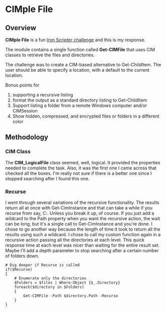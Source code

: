 # CIMple File

## Overview

__CIMple File__ is a fun [Iron Scripter challenge](https://ironscripter.us/a-cim-ple-powershell-challenge/) and this is my response.

The module contains a single function called __Get-CIMFile__ that uses CIM classes to retrieve the files and directories.

The challenge was to create a CIM-based alternative to Get-ChildItem.  The user should be able to specify a location, with a default to the current location.

Bonus points for 
1. supporting a recursive listing
2. format the output as a standard directory listing to Get-ChildItem
3. Support listing a folder from a remote Windows computer and/or CIMSession
4. Show hidden, compressed, and encrypted files or folders in a different color

## Methodology

### CIM Class

The __CIM_LogicalFile__ class seemed, well, logical.  It provided the properties needed to complete the task.  Also, it was the first one I came across that checked all the boxes.  I'm really not sure if there is a better one since I stopped searching after I found this one.

### Recurse

I went through several variations of the recursive functionality.  The results return all at once with Get-CimInstance and that can take a while if you recurse from say, C:\.  Unless you break it up, of course.  If you just add a wildcard to the Path property when you want the recursive action, the wait can be long, but it's a single call to Get-CimInstance and you're done.  I chose to go another way because the length of time it took to return all the results using such a wildcard.  I chose to call my custom function again in a recursive action passing all the directories at each level.  This quick response time at each level was nicer than waiting for the entire result set.  Maybe I'll add a depth parameter to stop searching after a certain number of folders down.

```pwsh
# Dig deeper if Recurse is called
if($Recurse)
{
    # Enumerate only the directories
    $Folders = $files | Where-Object {$_.Directory}
    foreach($directory in $Folders)
    {
        Get-CIMFile -Path $directory.Path -Recurse
    }
}
```